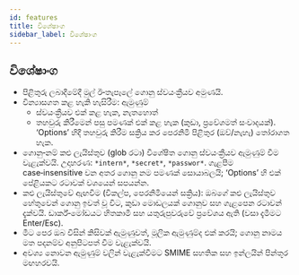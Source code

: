 ```yaml
---
id: features
title: විශේෂාංග
sidebar_label: විශේෂාංග
---
```


## විශේෂාංග

- පිළිතුරු ලබාදීමේදී මුල් ඊ‑තැපෑලේ ගොනු ස්වයංක්‍රීයව අමුණයි.
- වින්‍යාසගත කළ හැකි හැසිරීම: ඇමුණුම්
  - ස්වයංක්‍රීයව එක් කළ හැක, නැතහොත්
  - තහවුරු කිරීමෙන් පසු පමණක් එක් කළ හැක (කුඩා, ප්‍රවේශමත් සංවාදයක්). ‘Options’ හිදී තහවුරු කිරීම සක්‍රිය කර පෙරනිමි පිළිතුර (ඔව්/නැහැ) තෝරාගත හැක.
- ගොනු‑නම් කළු ලැයිස්තුව (glob රටා) විශේෂිත ගොනු ස්වයංක්‍රීයව ඇමුණුම් වීම වැළැක්වයි. උදාහරණ: `*intern*`, `*secret*`, `*passwor*`.
  ගැළපීම case‑insensitive වන අතර ගොනු නම පමණක් සොයාබලයි; ‘Options’ හි එක් පේළියකට රටාවක් වශයෙන් සපයන්න.
- කළු ලැයිස්තුවේ ඇඟවීම (විකල්ප, පෙරනිමියෙන් සක්‍රිය): ඔබගේ කළු ලැයිස්තුව හේතුවෙන් ගොනු ඉවත් වූ විට, කුඩා මොඩලයක් ගොනුව සහ ගැළපෙන රටාවන් දැක්වයි. ඩාර්ක්‑මෝඩයට හිතකාමී සහ යතුරුපුවරුවේ ප්‍රවේශය ඇති (වසා දැමීමට Enter/Esc).
- මීට පෙර ඔබ විසින් කිසිවක් ඇමුණුවත්, මූලික ඇමුණුම්ද එක් කරයි; ගොනු නාමය මත පදනම්ව අනුපිටපත් වීම වැළැක්වයි.
- අවශ්‍ය නොවන ඇමුණුම් වලින් වැළැක්වීමට SMIME සහතික සහ ඉන්ලයින් පින්තූර මඟහරවයි.
